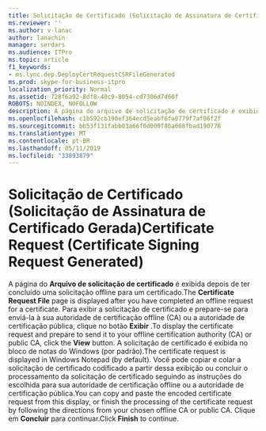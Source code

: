 ```yaml
---
title: Solicitação de Certificado (Solicitação de Assinatura de Certificado Gerada)
ms.reviewer: ''
ms.author: v-lanac
author: lanachin
manager: serdars
ms.audience: ITPro
ms.topic: article
f1_keywords:
- ms.lync.dep.DeployCertRequestCSRFileGenerated
ms.prod: skype-for-business-itpro
localization_priority: Normal
ms.assetid: 728f6a92-8df8-40c9-8054-cd7306d7d60f
ROBOTS: NOINDEX, NOFOLLOW
description: A página do arquivo de solicitação de certificado é exibida depois de ter concluído uma solicitação offline para um certificado. Para exibir a solicitação de certificado e prepare-se para enviá-la à sua autoridade de certificação offline (CA) ou a autoridade de certificação pública, clique no botão Exibir. A solicitação de certificado é exibida no bloco de notas do Windows (por padrão). Você pode copiar e colar a solicitação de certificado codificado a partir dessa exibição ou concluir o processamento da solicitação de certificado seguindo as instruções do escolhida para sua autoridade de certificação offline ou a autoridade de certificação pública. Clique em Concluir para continuar.
ms.openlocfilehash: c1b592cb190ef364ecd5eabf6fa0779f7af06f2f
ms.sourcegitcommit: bb53f131fabb03a66f0d000f8ba668fbad190778
ms.translationtype: MT
ms.contentlocale: pt-BR
ms.lasthandoff: 05/11/2019
ms.locfileid: "33893879"
---
```

# <a name="certificate-request-certificate-signing-request-generated"></a><span data-ttu-id="7ef3d-107">Solicitação de Certificado (Solicitação de Assinatura de Certificado Gerada)</span><span class="sxs-lookup"><span data-stu-id="7ef3d-107">Certificate Request (Certificate Signing Request Generated)</span></span>
 
<span data-ttu-id="7ef3d-108">A página do **Arquivo de solicitação de certificado** é exibida depois de ter concluído uma solicitação offline para um certificado.</span><span class="sxs-lookup"><span data-stu-id="7ef3d-108">The **Certificate Request File** page is displayed after you have completed an offline request for a certificate.</span></span> <span data-ttu-id="7ef3d-109">Para exibir a solicitação de certificado e prepare-se para enviá-la à sua autoridade de certificação offline (CA) ou a autoridade de certificação pública, clique no botão **Exibir** .</span><span class="sxs-lookup"><span data-stu-id="7ef3d-109">To display the certificate request and prepare to send it to your offline certification authority (CA) or public CA, click the **View** button.</span></span> <span data-ttu-id="7ef3d-110">A solicitação de certificado é exibida no bloco de notas do Windows (por padrão).</span><span class="sxs-lookup"><span data-stu-id="7ef3d-110">The certificate request is displayed in Windows Notepad (by default).</span></span> <span data-ttu-id="7ef3d-111">Você pode copiar e colar a solicitação de certificado codificado a partir dessa exibição ou concluir o processamento da solicitação de certificado seguindo as instruções do escolhida para sua autoridade de certificação offline ou a autoridade de certificação pública.</span><span class="sxs-lookup"><span data-stu-id="7ef3d-111">You can copy and paste the encoded certificate request from this display, or finish the processing of the certificate request by following the directions from your chosen offline CA or public CA.</span></span> <span data-ttu-id="7ef3d-112">Clique em **Concluir** para continuar.</span><span class="sxs-lookup"><span data-stu-id="7ef3d-112">Click **Finish** to continue.</span></span>
  

